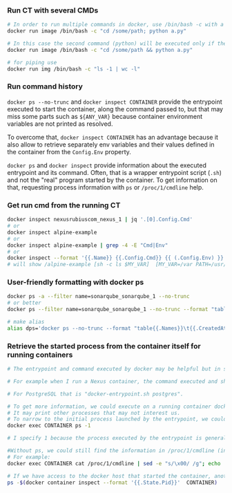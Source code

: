 

### Run CT with several CMDs

```bash
# In order to run multiple commands in docker, use /bin/bash -c with a semicolon ;
docker run image /bin/bash -c "cd /some/path; python a.py"

# In this case the second command (python) will be executed only if the first command (cd) returns no error or an exit status. To avoid this use && instead of ; (semi-colon)
docker run image /bin/bash -c "cd /some/path && python a.py"

# for piping use
docker run img /bin/bash -c "ls -1 | wc -l"
```





### Run command history

`docker ps --no-trunc` and `docker inspect CONTAINER` provide the entrypoint executed to start the container, along the command passed to, but that may miss some parts such as `${ANY_VAR}` because container environment variables are not printed as resolved.

To overcome that, `docker inspect CONTAINER` has an advantage because it also allow to retrieve separately env variables and their values defined in the container from the `Config.Env` property.

`docker ps` and `docker inspect` provide information about the executed entrypoint and its command. Often, that is a wrapper entrypoint script (`.sh`) and not the "real" program started by the container. To get information on that, requesting process information with `ps` or `/proc/1/cmdline` help.

### Get run cmd from the running CT

```bash
docker inspect nexusrubiuscom_nexus_1 | jq '.[0].Config.Cmd'
# or
docker inspect alpine-example
# or
docker inspect alpine-example | grep -4 -E "Cmd|Env"
# or
docker inspect --format '{{.Name}} {{.Config.Cmd}} {{ (.Config.Env) }}' alpine-example
# will show /alpine-example [sh -c ls $MY_VAR]  [MY_VAR=/var PATH=/usr/local/sbin:/usr/local/bin:/usr/sbin:/usr/bin:/sbin:/bin]
```

### User-friendly formatting with docker ps

```bash
docker ps -a --filter name=sonarqube_sonarqube_1 --no-trunc
# or better
docker ps --filter name=sonarqube_sonarqube_1 --no-trunc --format "table{{.Names}}\t{{.CreatedAt}}\t{{.Command}}"

# make alias
alias dps='docker ps --no-trunc --format "table{{.Names}}\t{{.CreatedAt}}\t{{.Command}}"'
```



### Retrieve the started process from the container itself for running containers

```bash
# The entrypoint and command executed by docker may be helpful but in some cases, it is not enough because that is "only" a wrapper entrypoint script (.sh) that is responsible to start the real/core process.

# For example when I run a Nexus container, the command executed and shown to run the container is "sh -c ${SONATYPE_DIR}/start-nexus-repository-manager.sh".

# For PostgreSQL that is "docker-entrypoint.sh postgres".

# To get more information, we could execute on a running container docker exec CONTAINER ps aux.
# It may print other processes that may not interest us.
# To narrow to the initial process launched by the entrypoint, we could do :
docker exec CONTAINER ps -1

# I specify 1 because the process executed by the entrypoint is generally the one with the 1 id.

#Without ps, we could still find the information in /proc/1/cmdline (in most of Linux distros but not all). 
# For example:
docker exec CONTAINER cat /proc/1/cmdline | sed -e "s/\x00/ /g"; echo    

# If we have access to the docker host that started the container, another alternative to get the full command of the process executed by the entrypoint is : : execute ps -PID where PID is the local process created by the Docker daemon to run the container such as:
ps -$(docker container inspect --format '{{.State.Pid}}'  CONTAINER)
```


